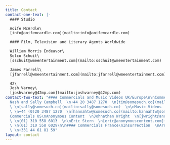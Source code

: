 ```yaml
---
title: Contact
contact-one-text: |-
  #### Studio

  Aoife McArdle\
  [info@aoifemcardle.com](mailto:info@aoifemcardle.com)

  #### Film, Television and Literary Agents Worldwide

  William Morris Endeavor\
  Solco Schuit\
  [sschuit@wmeentertainment.com](mailto:sschuit@wmeentertainment.com)

  James Farrell\
  [jfarrell@wmeentertainment.com](mailto:jfarrell@wmeentertainment.com)

  42\
  Josh Varney\
  [joshvarney@42mp.com](mailto:joshvarney@42mp.com)
contact-two-text: "#### Commercials and Music Videos UK/Europe\n\nCommercials  \nTim
  Nash and Sally Campbell  \n+44 20 3487 1270  \n[tim@somesuch.co](mailto:tim@somesuch.co)
  \ \n[sally@somesuch.co](mailto:sally@somesuch.co)  \n\nMusic Videos  \nHannah Turnbull-Walter
  \ \n+44 (0)20 3487 1270  \n[hannahtw@somesuch.co](mailto:hannahtw@somesuch.co)  \n\n\n####
  Commercials US\nAnonymous Content  \nJohnathan Wright  \n[jwright@anonymouscontent.com](mailto:jwright@anonymouscontent.com)
  \ \n(01) 310 558 6013  \n\nEric Stern  \n[eric@anonymouscontent.com](mailto:eric@anonymouscontent.com)
  \ \n(01) 310 558 6029\n\n#### Commercials France\nInsurrection  \nArno Moria  \n[arno@insurrection.paris](mailto:arno@insurrection.paris)
  \ \n+331 44 61 81 59"
layout: contact
---
```


